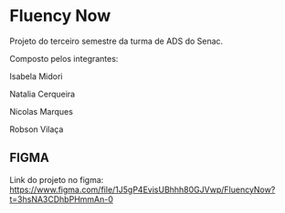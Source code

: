 # Fluency Now

Projeto do terceiro semestre da turma de ADS do Senac.

Composto pelos integrantes:

Isabela Midori

Natalia Cerqueira

Nicolas Marques

Robson Vilaça

## FIGMA

Link do projeto no figma: https://www.figma.com/file/1J5gP4EvisUBhhh80GJVwp/FluencyNow?t=3hsNA3CDhbPHmmAn-0